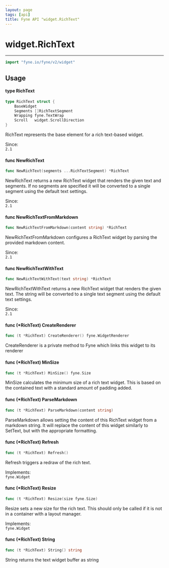 ```yaml
---
layout: page
tags: [api]
title: Fyne API "widget.RichText"
---
```


# widget.RichText
---
```go
import "fyne.io/fyne/v2/widget"
```

## Usage

#### type RichText

```go
type RichText struct {
	BaseWidget
	Segments []RichTextSegment
	Wrapping fyne.TextWrap
	Scroll   widget.ScrollDirection
}
```

RichText represents the base element for a rich text-based widget.


<div class="since">Since: <code>
2.1</code></div>

#### func  NewRichText

```go
func NewRichText(segments ...RichTextSegment) *RichText
```
NewRichText returns a new RichText widget that renders the given text and segments. If no segments are specified it will be converted to a single segment using the default text settings.


<div class="since">Since: <code>
2.1</code></div>

#### func  NewRichTextFromMarkdown

```go
func NewRichTextFromMarkdown(content string) *RichText
```
NewRichTextFromMarkdown configures a RichText widget by parsing the provided markdown content.


<div class="since">Since: <code>
2.1</code></div>

#### func  NewRichTextWithText

```go
func NewRichTextWithText(text string) *RichText
```
NewRichTextWithText returns a new RichText widget that renders the given text. The string will be converted to a single text segment using the default text settings.


<div class="since">Since: <code>
2.1</code></div>

#### func (*RichText) CreateRenderer

```go
func (t *RichText) CreateRenderer() fyne.WidgetRenderer
```
CreateRenderer is a private method to Fyne which links this widget to its renderer

#### func (*RichText) MinSize

```go
func (t *RichText) MinSize() fyne.Size
```
MinSize calculates the minimum size of a rich text widget. This is based on the contained text with a standard amount of padding added.

#### func (*RichText) ParseMarkdown

```go
func (t *RichText) ParseMarkdown(content string)
```
ParseMarkdown allows setting the content of this RichText widget from a markdown string. It will replace the content of this widget similarly to SetText, but with the appropriate formatting.

#### func (*RichText) Refresh

```go
func (t *RichText) Refresh()
```
Refresh triggers a redraw of the rich text.


<div class="implements">Implements: <code>
fyne.Widget</code></div>

#### func (*RichText) Resize

```go
func (t *RichText) Resize(size fyne.Size)
```
Resize sets a new size for the rich text. This should only be called if it is not in a container with a layout manager.


<div class="implements">Implements: <code>
fyne.Widget</code></div>

#### func (*RichText) String

```go
func (t *RichText) String() string
```
String returns the text widget buffer as string
